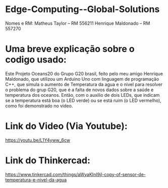# Edge-Computing--Global-Solutions

Nomes e RM:
Matheus Taylor – RM 556211​
Henrique Maldonado – RM 557270​

# Uma breve explicação sobre o codigo usado:
Este Projeto Oceans20 do Grupo G20 brasil, feito pelo meu amigo Henrique Maldonado, que utilizou um Arduino Uno com linguagem de programação C++, que simula o aumento de Temperatura da agua e o nivel para resolver o problema do grup G20, que é a falta de novos dados sobre a saúde e temperatura dos oceanos. Então, com o auxilio de dois LEDs, que indicam se a temperatura está boa (o LED verde) ou se está ruim (o LED vermelho), como foi demonstrado no video.

# Link do Video (Via Youtube):
https://youtu.be/L1Y4yww_6cw
# Link do Thinkercad:
https://www.tinkercad.com/things/aWyaKInI9jl-copy-of-sensor-de-temperatura-e-nivel-da-agua
